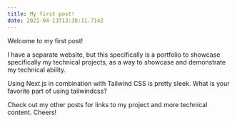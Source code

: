 ```yaml
---
title: My first post!
date: 2021-04-13T13:38:11.714Z
---
```


Welcome to my first post!

I have a separate website, but this specifically is a portfolio to
showcase specifically my technical projects, as a way to showcase and
demonstrate my technical ability.

Using Next.js in combination with Tailwind CSS is pretty sleek.
What is your favorite part of using tailwindcss?

Check out my other posts for links to my project and more technical
content. Cheers!